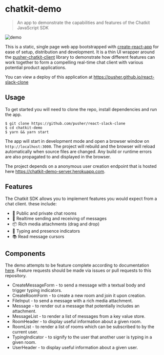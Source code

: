 # chatkit-demo

> An app to demonstrate the capabilities and features of the Chatkit JavaScript SDK

![demo](https://user-images.githubusercontent.com/1457604/35891289-687ad6ec-0b9b-11e8-99cc-ffbad31a017e.gif)

This is a static, single page web app bootstrapped with [create-react-app](https://github.com/facebookincubator/create-react-app) for ease of setup, distribution and development. It is a thin UI wrapper around the [pusher-chatkit-client](https://github.com/pusher/chatkit-client-js) library to demonstrate how different features can work together to form a compelling real-time chat client with various potential product applications.

You can view a deploy of this application at https://pusher.github.io/react-slack-clone

## Usage

To get started you will need to clone the repo, install dependencies and run the app.

```
$ git clone https://github.com/pusher/react-slack-clone
$ cd chatkit-demo
$ yarn && yarn start
```

The app will start in development mode and open a browser window on `http://localhost:3000`. The project will rebuild and the browser will reload automatically when source files are changed. Any build or runtime errors are also propagated to and displayed in the browser.

The project depends on a anonymous user creation endpoint that is hosted here https://chatkit-demo-server.herokuapp.com.

## Features

The Chatkit SDK allows you to implement features you would expect from a chat client. these include:

- 📝 Public and private chat rooms
- 📡 Realtime sending and receiving of messages
- 📦 Rich media attachments (drag and drop)
- 💬 Typing and presence indicators
- 📚 Read message cursors

## Components

The demo attempts to be feature complete according to documentation [here](https://docs.pusher.com/chatkit/reference/javascript). Feature requests should be made via issues or pull requests to this repository.

- CreateMessageForm - to send a message with a textual body and trigger typing indicators.
- CreateRoomForm - to create a new room and join it upon creation.
- FileInput - to send a message with a rich media attachment.
- Message - to render out a message that potentially includes an attachment.
- MessageList - to render a list of messages from a key value store.
- RoomHeader - to display useful information about a given room.
- RoomList - to render a list of rooms which can be subscribed to by the current user.
- TypingIndicator - to signify to the user that another user is typing in a given room.
- UserHeader - to display useful information about a given user.

